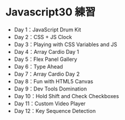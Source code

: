 # Javascript30 練習

- Day 1：JavaScript Drum Kit
- Day 2：CSS + JS Clock
- Day 3：Playing with CSS Variables and JS
- Day 4：Array Cardio Day 1
- Day 5：Flex Panel Gallery
- Day 6：Type Ahead
- Day 7：Array Cardio Day 2
- Day 8：Fun with HTML5 Canvas
- Day 9：Dev Tools Domination
- Day 10：Hold Shift and Check Checkboxes
- Day 11：Custom Video Player
- Day 12：Key Sequence Detection